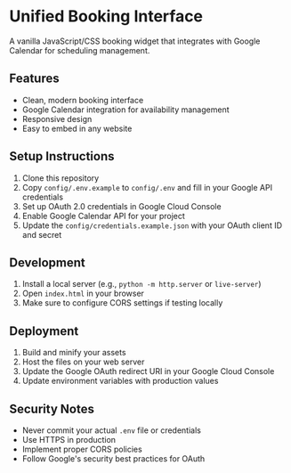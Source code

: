 # Unified Booking Interface

A vanilla JavaScript/CSS booking widget that integrates with Google Calendar for scheduling management.

## Features

- Clean, modern booking interface
- Google Calendar integration for availability management
- Responsive design
- Easy to embed in any website

## Setup Instructions

1. Clone this repository
2. Copy `config/.env.example` to `config/.env` and fill in your Google API credentials
3. Set up OAuth 2.0 credentials in Google Cloud Console
4. Enable Google Calendar API for your project
5. Update the `config/credentials.example.json` with your OAuth client ID and secret

## Development

1. Install a local server (e.g., `python -m http.server` or `live-server`)
2. Open `index.html` in your browser
3. Make sure to configure CORS settings if testing locally

## Deployment

1. Build and minify your assets
2. Host the files on your web server
3. Update the Google OAuth redirect URI in your Google Cloud Console
4. Update environment variables with production values

## Security Notes

- Never commit your actual `.env` file or credentials
- Use HTTPS in production
- Implement proper CORS policies
- Follow Google's security best practices for OAuth 